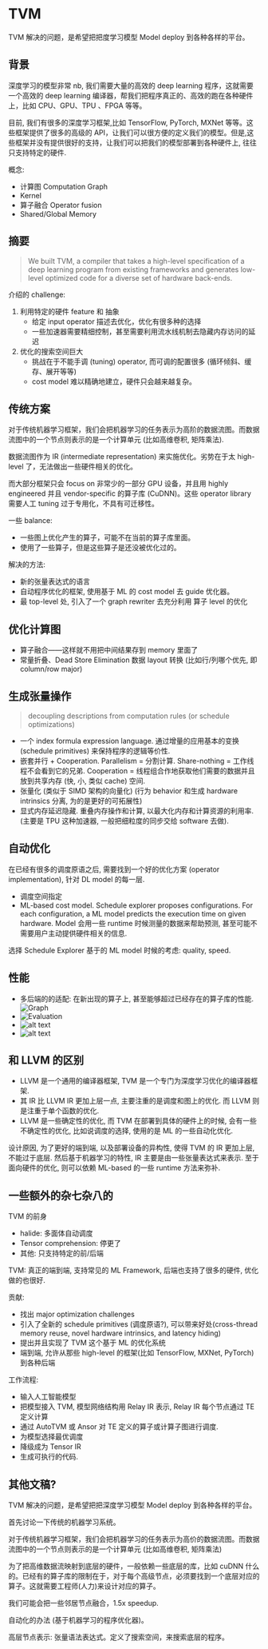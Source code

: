 # TVM

TVM 解决的问题，是希望把把度学习模型 Model deploy 到各种各样的平台。

## 背景

深度学习的模型非常 nb, 我们需要大量的高效的 deep learning 程序，这就需要一个高效的 deep learning 编译器，帮我们把程序真正的、高效的跑在各种硬件上，比如 CPU、GPU、TPU 、FPGA 等等。

目前, 我们有很多的深度学习框架,比如 TensorFlow, PyTorch, MXNet 等等。这些框架提供了很多的高级的 API，让我们可以很方便的定义我们的模型。但是,这些框架并没有提供很好的支持，让我们可以把我们的模型部署到各种硬件上, 往往只支持特定的硬件.

概念:

- 计算图 Computation Graph
- Kernel
- 算子融合 Operator fusion
- Shared/Global Memory

## 摘要

> We built TVM, a compiler that takes a high-level specification of a deep learning program from existing frameworks and generates low-level optimized code for a diverse set of hardware back-ends.

介绍的 challenge:

1. 利用特定的硬件 feature 和 抽象
   - 给定 input operator 描述去优化，优化有很多种的选择
   - 一些加速器需要精细控制，甚至需要利用流水线机制去隐藏内存访问的延迟
2. 优化的搜索空间巨大
   - 挑战在于不能手调 (tuning) operator, 而可调的配置很多 (循环倾斜、缓存、展开等等)
   - cost model 难以精确地建立，硬件只会越来越复杂。

## 传统方案

对于传统机器学习框架，我们会把机器学习的任务表示为高阶的数据流图。而数据流图中的一个节点则表示的是一个计算单元 (比如高维卷积, 矩阵乘法).

数据流图作为 IR (intermediate representation) 来实施优化。劣势在于太 high-level 了，无法做出一些硬件相关的优化。

而大部分框架只会 focus on 非常少的一部分 GPU 设备，并且用 highly engineered 并且 vendor-specific 的算子库 (CuDNN)。这些 operator library 需要人工 tuning 过于专用化，不具有可迁移性。

一些 balance:

- 一些图上优化产生的算子，可能不在当前的算子库里面。
- 使用了一些算子，但是这些算子是还没被优化过的。

解决的方法:

- 新的张量表达式的语言
- 自动程序优化的框架, 使用基于 ML 的 cost model 去 guide 优化器。
- 最 top-level 处, 引入了一个 graph rewriter 去充分利用 算子 level 的优化

## 优化计算图

- 算子融合——这样就不用把中间结果存到 memory 里面了
- 常量折叠、Dead Store Elimination 数据 layout 转换 (比如行/列哪个优先, 即column/row major)

## 生成张量操作

> decoupling descriptions from computation rules (or schedule optimizations)

- 一个 index formula expression language. 通过增量的应用基本的变换 (schedule primitives) 来保持程序的逻辑等价性.
- 嵌套并行 + Cooperation. Parallelism = 分割计算. Share-nothing = 工作线程不会看到它的兄弟. Cooperation = 线程组合作地获取他们需要的数据并且放到共享内存 (快, 小, 类似 cache) 空间.
- 张量化 (类似于 SIMD 架构的向量化) (行为 behavior 和生成 hardware intrinsics 分离, 为的是更好的可拓展性)
- 显式内存延迟隐藏. 重叠内存操作和计算, 以最大化内存和计算资源的利用率. (主要是 TPU 这种加速器, 一般把细粒度的同步交给 software 去做).

<!-- 优化: 向量化, 循环重组, 内存结构优化, Cache 写回, 并行化等等. -->

## 自动优化

在已经有很多的调度原语之后, 需要找到一个好的优化方案 (operator implementation), 针对 DL model 的每一层.

- 调度空间指定
- ML-based cost model. Schedule explorer proposes configurations. For each configuration, a ML model predicts the execution time on given hardware. Model 会用一些 runtime 时候测量的数据来帮助预测, 甚至可能不需要用户主动提供硬件相关的信息.

选择 Schedule Explorer 基于的 ML model 时候的考虑: quality, speed.

## 性能

- 多后端的的适配: 在新出现的算子上, 甚至能够超过已经存在的算子库的性能. ![Graph](image/b68cd4f35d93f977b96fb6e9521958b.png)
- ![Evaluation](image/fg.png)
- ![alt text](image/img.png)
- ![alt text](image/image.png)

## 和 LLVM 的区别

- LLVM 是一个通用的编译器框架, TVM 是一个专门为深度学习优化的编译器框架.
- 其 IR 比 LLVM IR 更加上层一点, 主要注重的是调度和图上的优化. 而 LLVM 则是注重于单个函数的优化.
- LLVM 是一些确定性的优化, 而 TVM 在部署到具体的硬件上的时候, 会有一些不确定性的优化, 比如说调度的选择, 使用的是 ML 的一些自动化优化.

设计原因, 为了更好的端到端, 以及部署设备的异构性, 使得 TVM 的 IR 更加上层, 不能过于底层. 然后基于机器学习的特性, IR 主要是由一些张量表达式来表示. 至于面向硬件的优化, 则可以依赖 ML-based 的一些 runtime 方法来弥补.

## 一些额外的杂七杂八的

TVM 的前身

- halide: 多面体自动调度
- Tensor comprehension: 停更了
- 其他: 只支持特定的前/后端

TVM: 真正的端到端, 支持常见的 ML Framework, 后端也支持了很多的硬件, 优化做的也很好.

贡献:

- 找出 major optimization challenges
- 引入了全新的 schedule primitives (调度原语?), 可以带来好处(cross-thread memory reuse, novel hardware intrinsics, and latency hiding)
- 提出并且实现了 TVM 这个基于 ML 的优化系统
- 端到端, 允许从那些 high-level 的框架(比如 TensorFlow, MXNet, PyTorch) 到各种后端

工作流程:

- 输入人工智能模型
- 把模型接入 TVM, 模型网络结构用 Relay IR 表示, Relay IR 每个节点通过 TE 定义计算
- 通过 AutoTVM 或 Ansor 对 TE 定义的算子或计算子图进行调度.
- 为模型选择最优调度
- 降级成为 Tensor IR
- 生成可执行的代码.

## 其他文稿?

TVM 解决的问题，是希望把把深度学习模型 Model deploy 到各种各样的平台。

首先讨论一下传统的机器学习系统。

对于传统机器学习框架，我们会把机器学习的任务表示为高价的数据流图。而数据流图中的一个节点则表示的是一个计算单元 (比如高维卷积, 矩阵乘法)

为了把高维数据流映射到底层的硬件，一般依赖一些底层的库，比如 cuDNN 什么的。已经有的算子库的限制在于，对于每个高级节点，必须要找到一个底层对应的算子。这就需要工程师(人力)来设计对应的算子。

我们可能会把一些邻居节点融合，1.5x speedup.

自动化的办法 (基于机器学习的程序优化器)。

高层节点表示: 张量语法表达式。定义了搜索空间，来搜索底层的程序。
